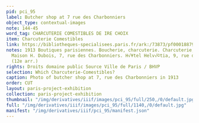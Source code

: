 ```yaml
---
pid: pci_95
label: Butcher shop at 7 rue des Charbonniers
object_type: contextual-images
note: 144-45
word_tag: CHARCUTERIE COMESTIBLES DE IRE CHOIX
item: Charcuterie Comestibles
link: https://bibliotheques-specialisees.paris.fr/ark:/73873/pf0001887926
notes: 1913 Boutiques parisiennes. Boucherie, charcuterie. Charcuterie, comestibles,
  Maison H. Dubois, 7, rue des Charbonniers. H√¥tel Helv√©tia, 9, rue des Charbonniers
  (12e arr.)
rights: Droits domaine public Source Ville de Paris / BHVP
selection: Which Charcuterie-Comestibles?
caption: Photo of butcher shop at 7, rue des Charbonniers in 1913
order: CUT
layout: paris-project-exhibition
collection: paris-project-exhibition
thumbnail: "/img/derivatives/iiif/images/pci_95/full/250,/0/default.jpg"
full: "/img/derivatives/iiif/images/pci_95/full/1140,/0/default.jpg"
manifest: "/img/derivatives/iiif/pci_95/manifest.json"
---
```

